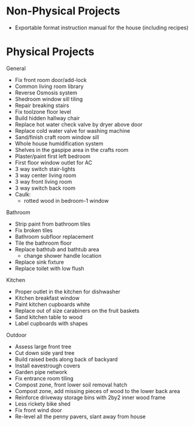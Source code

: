 # Non-Physical Projects

- Exportable format instruction manual for the house (including recipes)

# Physical Projects

General
- Fix front room door/add-lock
- Common living room library 
- Reverse Osmosis system
- Shedroom window sill tiling
- Repair breaking stairs
- Fix toolzone floor level
- Build hidden hallway chair
- Replace hot water check valve by dryer above door
- Replace cold water valve for washing machine
- Sand/finish craft room window sill
- Whole house humidification system
- Shelves in the gaspipe area in the crafts room
- Plaster/paint first left bedroom
- First floor window outlet for AC
- 3 way switch stair-lights 
- 3 way center living room 
- 3 way front living room 
- 3 way switch back room
- Caulk:
  - rotted wood in bedroom-1 window

Bathroom
- Strip paint from bathroom tiles
- Fix broken tiles
- Bathroom subfloor replacement
- Tile the bathroom floor
- Replace bathtub and bathtub area 
  - change shower handle location
- Replace sink fixture
- Replace toilet with low flush

Kitchen
- Proper outlet in the kitchen for dishwasher
- Kitchen breakfast window
- Paint kitchen cupboards white
- Replace out of size carabiners on the fruit baskets
- Sand kitchen table to wood
- Label cupboards with shapes

Outdoor
- Assess large front tree
- Cut down side yard tree
- Build raised beds along back of backyard
- Install eavestrough covers
- Garden pipe network
- Fix entrance room tiling
- Compost zone, front lower soil removal hatch
- Compost zone, add missing pieces of wood to the lower back area
- Reinforce driveway storage bins with 2by2 inner wood frame
- Less rickety bike shed
- Fix front wind door 
- Re-level all the penny pavers, slant away from house 

